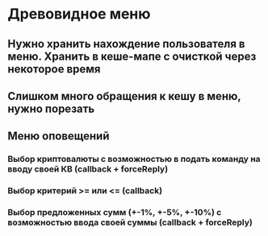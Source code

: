 # Древовидное меню
## Нужно хранить нахождение пользователя в меню. Хранить в кеше-мапе с очисткой через некоторое время
## Слишком много обращения к кешу в меню, нужно порезать

## Меню оповещений
### Выбор криптовалюты с возможностью в подать команду на вводу своей КВ (callback + forceReply)
### Выбор критерий >= или <= (callback)
### Выбор предложенных сумм (+-1%, +-5%, +-10%) с возможностью ввода своей суммы (callback + forceReply)